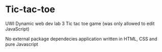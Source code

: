 # Tic-tac-toe
UWI Dynamic web dev lab 3 Tic tac toe game (was only allowed to edit JavaScript)

No external package dependecies application written in HTML, CSS and pure Javascript
